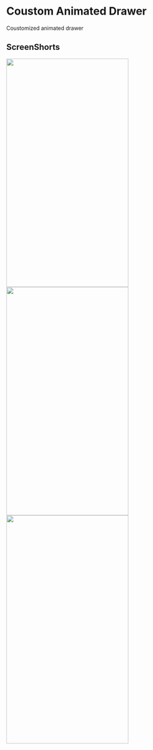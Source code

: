 # Coustom Animated Drawer

Coustomized animated drawer 

## ScreenShorts

<p>
  <a target="_blank" rel="noopener noreferrer" href="https://user-images.githubusercontent.com/26364962/141976950-7f937437-9f64-493f-ba20-4bc97c250eea.png">
    <img src="https://user-images.githubusercontent.com/26364962/141976950-7f937437-9f64-493f-ba20-4bc97c250eea.png" height="600" width="320">
  </a>
  
  <a target="_blank" rel="noopener noreferrer" href="https://user-images.githubusercontent.com/26364962/141976953-f2332f3f-5f51-4844-bcb4-35c34b958307.png">
    <img src="https://user-images.githubusercontent.com/26364962/141976953-f2332f3f-5f51-4844-bcb4-35c34b958307.png" height="600" width="320">
  </a>
  
  <a target="_blank" rel="noopener noreferrer" href="https://user-images.githubusercontent.com/26364962/141976970-1aeb421a-137f-46e3-b822-b09fe013e6a2.png">
    <img src="https://user-images.githubusercontent.com/26364962/141976970-1aeb421a-137f-46e3-b822-b09fe013e6a2.png" height="600" width="320">
  </a>
</p>


